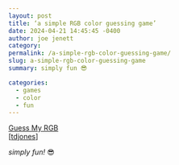 ```yaml
---
layout: post
title: ‘a simple RGB color guessing game’
date: 2024-04-21 14:45:45 -0400
author: joe jenett
category: 
permalink: /a-simple-rgb-color-guessing-game/
slug: a-simple-rgb-color-guessing-game
summary: simply fun 😎

categories:
  - games
  - color
  - fun
---
```

<a title="Guess My RGB" href="https://susam.net/myrgb.html">Guess My RGB</a><br>[<a href="https://pinboard.in/u:tdjones">tdjones</a>]

<em>simply fun! </em>😎

<a style="display:none;" href="https://brid.gy/publish/mastodon"><small>(cross-posted to mastodon)</small></a>